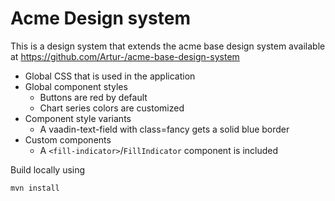 # Acme Design system

This is a design system that extends the acme base design system available at https://github.com/Artur-/acme-base-design-system

- Global CSS that is used in the application
- Global component styles
  - Buttons are red by default
  - Chart series colors are customized
- Component style variants
  - A vaadin-text-field with class=fancy gets a solid blue border
- Custom components
  - A `<fill-indicator>`/`FillIndicator` component is included


Build locally using
```
mvn install
```
